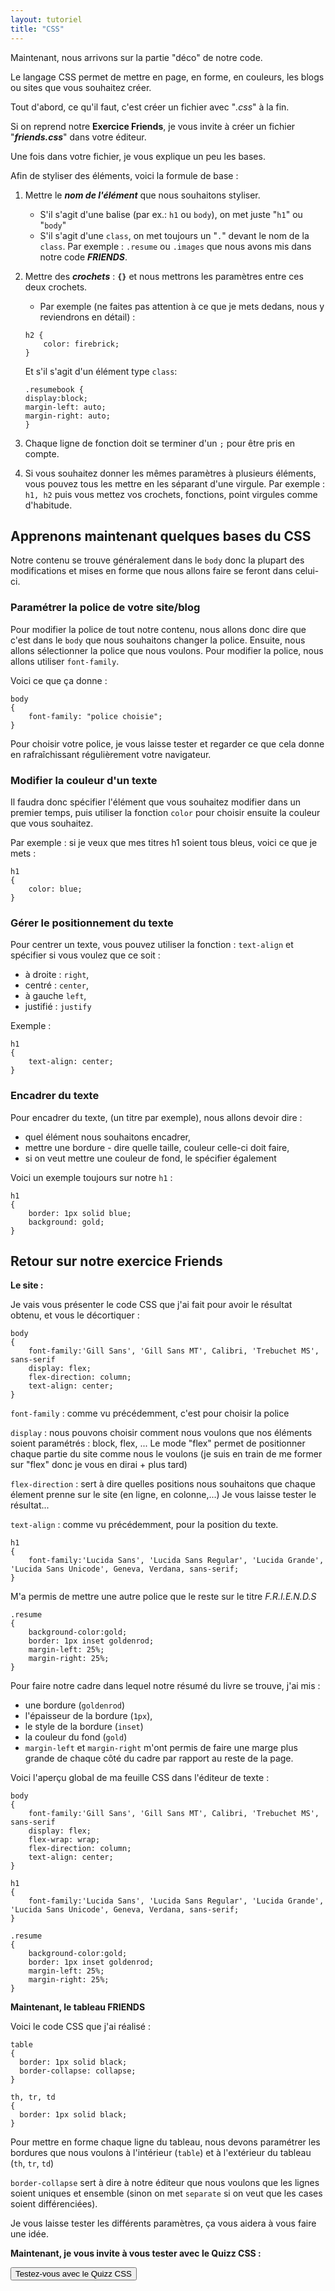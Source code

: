 ```yaml
---
layout: tutoriel
title: "CSS"
---
```


Maintenant, nous arrivons sur la partie "déco" de notre code.

Le langage CSS permet de mettre en page, en forme, en couleurs, les blogs ou sites que vous souhaitez créer.

Tout d'abord, ce qu'il faut, c'est créer un fichier avec "_.css_" à la fin.

Si on reprend notre **Exercice Friends**, je vous invite à créer un fichier "***friends.css***" dans votre éditeur.

Une fois dans votre fichier, je vous explique un peu les bases.

Afin de styliser des éléments, voici la formule de base :

1. Mettre le ***nom de l'élément*** que nous souhaitons styliser.
    -  S'il s'agit d'une balise (par ex.: `h1` ou `body`), on met juste "`h1`" ou "`body`"
    - S'il s'agit d'une `class`, on met toujours un "`.`" devant le nom de la `class`. Par exemple : `.resume` ou `.images` que nous avons mis dans notre code ***FRIENDS***.

2. Mettre des ***crochets*** : **`{}`** et nous mettrons les paramètres entre ces deux crochets.
    - Par exemple (ne faites pas attention à ce que je mets dedans, nous y reviendrons en détail) :
    ```
    h2 {
        color: firebrick;
    }
    ```
    Et s'il s'agit d'un élément type `class`: 
    ```
    .resumebook {
    display:block;
    margin-left: auto;
    margin-right: auto;
    }
    ```

 3. Chaque ligne de fonction doit se terminer d'un `;` pour être pris en compte.

 4. Si vous souhaitez donner les mêmes paramètres à plusieurs éléments, vous pouvez tous les mettre en les séparant d'une virgule.
 Par exemple : `h1, h2` puis vous mettez vos crochets, fonctions, point virgules comme d'habitude.


## Apprenons maintenant quelques bases du CSS

Notre contenu se trouve généralement dans le `body` donc la plupart des modifications et mises en forme que nous allons faire se feront dans celui-ci.

### Paramétrer la police de votre site/blog

Pour modifier la police de tout notre contenu, nous allons donc dire que c'est dans le `body` que nous souhaitons changer la police.
Ensuite, nous allons sélectionner la police que nous voulons.
Pour modifier la police, nous allons utiliser `font-family`.

Voici ce que ça donne :
```
body
{
    font-family: "police choisie";
}
```
Pour choisir votre police, je vous laisse tester et regarder ce que cela donne en rafraîchissant régulièrement votre navigateur.

### Modifier la couleur d'un texte

Il faudra donc spécifier l'élément que vous souhaitez modifier dans un premier temps, puis utiliser la fonction `color` pour choisir ensuite la couleur que vous souhaitez.

Par exemple : si je veux que mes titres h1 soient tous bleus, voici ce que je mets : 
```
h1
{
    color: blue;
}
```

### Gérer le positionnement du texte

Pour centrer un texte, vous pouvez utiliser la fonction : `text-align` et spécifier si vous voulez que ce soit :
- à droite : `right`, 
- centré : `center`, 
- à gauche `left`,
- justifié : `justify`

Exemple : 
```
h1
{
    text-align: center;
}
```

### Encadrer du texte

Pour encadrer du texte, (un titre par exemple), nous allons devoir dire :
- quel élément nous souhaitons encadrer,
- mettre une bordure - dire quelle taille, couleur celle-ci doit faire,
- si on veut mettre une couleur de fond, le spécifier également

Voici un exemple toujours sur notre `h1` :

```
h1
{
    border: 1px solid blue;
    background: gold;
}
```

## Retour sur notre exercice Friends

**Le site :**

Je vais vous présenter le code CSS que j'ai fait pour avoir le résultat obtenu, et vous le décortiquer :

```
body
{
    font-family:'Gill Sans', 'Gill Sans MT', Calibri, 'Trebuchet MS', sans-serif
    display: flex;
    flex-direction: column;
    text-align: center;
}
```
`font-family` : comme vu précédemment, c'est pour choisir la police

`display` : nous pouvons choisir comment nous voulons que nos éléments soient paramétrés : block, flex, ...
Le mode "flex" permet de positionner chaque partie du site comme nous le voulons (je suis en train de me former sur "flex" donc je vous en dirai + plus tard)

`flex-direction` : sert à dire quelles positions nous souhaitons que chaque élement prenne sur le site (en ligne, en colonne,...) 
Je vous laisse tester le résultat...

`text-align` : comme vu précédemment, pour la position du texte.

```
h1
{
    font-family:'Lucida Sans', 'Lucida Sans Regular', 'Lucida Grande', 'Lucida Sans Unicode', Geneva, Verdana, sans-serif;
}
```
M'a permis de mettre une autre police que le reste sur le titre _F.R.I.E.N.D.S_

```
.resume
{
    background-color:gold;
    border: 1px inset goldenrod;
    margin-left: 25%;
    margin-right: 25%;
}
```

Pour faire notre cadre dans lequel notre résumé du livre se trouve, j'ai mis :
- une bordure (`goldenrod`) 
- l'épaisseur de la bordure (`1px`), 
- le style de la bordure (`inset`) 
- la couleur du fond (`gold`)
- `margin-left` et `margin-right` m'ont permis de faire une marge plus grande de chaque côté du cadre par rapport au reste de la page.

Voici l'aperçu global de ma feuille CSS dans l'éditeur de texte : 

```
body
{
    font-family:'Gill Sans', 'Gill Sans MT', Calibri, 'Trebuchet MS', sans-serif
    display: flex;
    flex-wrap: wrap;
    flex-direction: column;
    text-align: center;
}

h1
{
    font-family:'Lucida Sans', 'Lucida Sans Regular', 'Lucida Grande', 'Lucida Sans Unicode', Geneva, Verdana, sans-serif;
}

.resume
{
    background-color:gold;
    border: 1px inset goldenrod;
    margin-left: 25%;
    margin-right: 25%;
}
```

**Maintenant, le tableau FRIENDS**

Voici le code CSS que j'ai réalisé : 

```
table
{
  border: 1px solid black;
  border-collapse: collapse;
}

th, tr, td
{
  border: 1px solid black;
}
```

Pour mettre en forme chaque ligne du tableau, nous devons paramétrer les bordures que nous voulons à l'intérieur (`table`) et à l'extérieur du tableau (`th`, `tr`, `td`)

`border-collapse` sert à dire à notre éditeur que nous voulons que les lignes soient uniques et ensemble (sinon on met `separate` si on veut que les cases soient différenciées).

Je vous laisse tester les différents paramètres, ça vous aidera à vous faire une idée.

**Maintenant, je vous invite à vous tester avec le Quizz CSS :**

<div class="lienquizz">
<button class=buttonlink onclick="window.location.href = '/quizz/003.css';">Testez-vous avec le Quizz CSS</button>
</div>